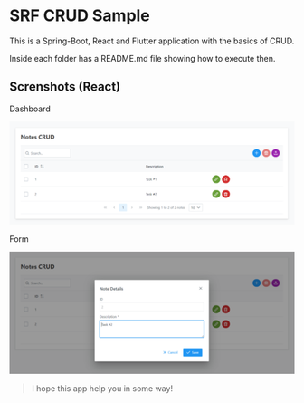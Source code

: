 # SRF CRUD Sample

This is a Spring-Boot, React and Flutter application with the basics of CRUD.

Inside each folder has a README.md file showing how to execute then.

## Screnshots (React)

Dashboard

![Alt text](images/react_pg1.png)

Form

![Alt text](images/react_pg2.png)

> I hope this app help you in some way!
